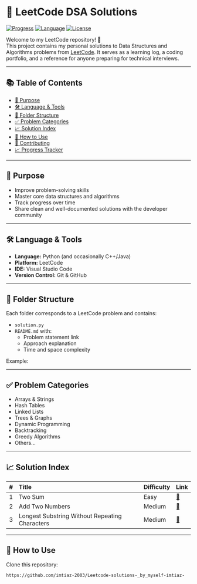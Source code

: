 # 📘 LeetCode DSA Solutions

[![Progress](https://img.shields.io/badge/solved-XX%2FYYY-blue)](https://leetcode.com/)
[![Language](https://img.shields.io/badge/language-Python-blue.svg)](https://www.python.org/)
[![License](https://img.shields.io/badge/license-MIT-green.svg)](LICENSE)

Welcome to my LeetCode repository! 👋  
This project contains my personal solutions to Data Structures and Algorithms problems from [LeetCode](https://leetcode.com/). It serves as a learning log, a coding portfolio, and a reference for anyone preparing for technical interviews.

---
## 📚 Table of Contents

- [📌 Purpose](#-purpose)
- [🛠️ Language & Tools](#️-language--tools)
- [📁 Folder Structure](#-folder-structure)
- [✅ Problem Categories](#-problem-categories)
- [📈 Solution Index](#-solution-index)
- [🚀 How to Use](#-how-to-use)
- [🤝 Contributing](#-contributing)
- [📈 Progress Tracker](#-progress-tracker)

---

## 📌 Purpose

- Improve problem-solving skills
- Master core data structures and algorithms
- Track progress over time
- Share clean and well-documented solutions with the developer community

---

## 🛠️ Language & Tools

- **Language:** Python (and occasionally C++/Java)
- **Platform:** LeetCode
- **IDE:** Visual Studio Code
- **Version Control:** Git & GitHub

---

## 📁 Folder Structure

Each folder corresponds to a LeetCode problem and contains:
- `solution.py`
- `README.md` with:
  - Problem statement link
  - Approach explanation
  - Time and space complexity

Example:

---

## ✅ Problem Categories

- Arrays & Strings
- Hash Tables
- Linked Lists
- Trees & Graphs
- Dynamic Programming
- Backtracking
- Greedy Algorithms
- Others...

---

## 📈 Solution Index

| # | Title | Difficulty | Link |
|--:|:------|:-----------|:-----|
| 1 | Two Sum | Easy | [🔗](./001-two-sum) |
| 2 | Add Two Numbers | Medium | [🔗](./002-add-two-numbers) |
| 3 | Longest Substring Without Repeating Characters | Medium | [🔗](./003-longest-substring-without-repeating-characters) |
<!-- Add more rows as needed -->

---

## 🚀 How to Use

Clone this repository:
```bash
https://github.com/imtiaz-2003/Leetcode-solutions-_by_myself-imtiaz-



